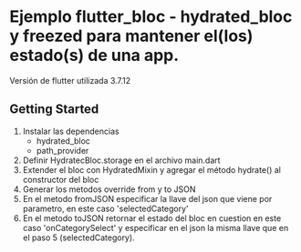 # Ejemplo flutter_bloc - hydrated_bloc y freezed para mantener el(los) estado(s) de una app.

Versión de flutter utilizada 3.7.12

## Getting Started

1) Instalar las dependencias
   - hydrated_bloc
   - path_provider
2) Definir HydratecBloc.storage en el archivo main.dart
3) Extender el bloc con HydratedMixin y agregar el método hydrate() al constructor del bloc
4) Generar los metodos override from y to JSON
5) En el metodo fromJSON especificar la llave del json que viene por parametro, en este caso 'selectedCategory'
6) En el metodo toJSON retornar el estado del bloc en cuestion en este caso 'onCategorySelect' y especificar en el json
   la misma llave que en el paso 5 (selectedCategory).
